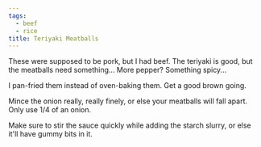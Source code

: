 ```yaml
---
tags:
  - beef
  - rice
title: Teriyaki Meatballs
---
```


These were supposed to be pork, but I had beef. The teriyaki is good,
but the meatballs need something... More pepper? Something spicy...

I pan-fried them instead of oven-baking them. Get a good brown going.

Mince the onion really, really finely, or else your meatballs will fall
apart. Only use 1/4 of an onion.

Make sure to stir the sauce quickly while adding the starch slurry, or
else it'll have gummy bits in it.
